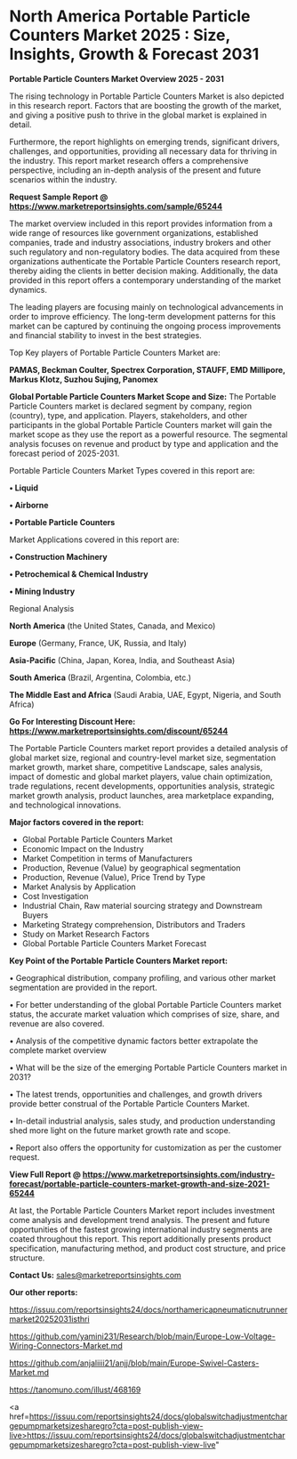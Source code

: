 # North America Portable Particle Counters Market 2025 : Size, Insights, Growth & Forecast 2031

<Strong> Portable Particle Counters Market Overview 2025 - 2031</strong>

The rising technology in Portable Particle Counters Market is also depicted in this research report. Factors that are boosting the growth of the market, and giving a positive push to thrive in the global market is explained in detail.

Furthermore, the report highlights on emerging trends, significant drivers, challenges, and opportunities, providing all necessary data for thriving in the industry. This report market research offers a comprehensive perspective, including an in-depth analysis of the present and future scenarios within the industry.

<strong>Request Sample Report @ <a href=https://www.marketreportsinsights.com/sample/65244>https://www.marketreportsinsights.com/sample/65244</a></strong>

The market overview included in this report provides information from a wide range of resources like government organizations, established companies, trade and industry associations, industry brokers and other such regulatory and non-regulatory bodies. The data acquired from these organizations authenticate the Portable Particle Counters research report, thereby aiding the clients in better decision making. Additionally, the data provided in this report offers a contemporary understanding of the market dynamics.

The leading players are focusing mainly on technological advancements in order to improve efficiency. The long-term development patterns for this market can be captured by continuing the ongoing process improvements and financial stability to invest in the best strategies.

Top Key players of Portable Particle Counters Market are:

<strong>PAMAS, Beckman Coulter, Spectrex Corporation, STAUFF, EMD Millipore, Markus Klotz, Suzhou Sujing, Panomex</strong>

<strong><b>Global Portable Particle Counters Market Scope and Size:</b></strong>
The Portable Particle Counters market is declared segment by company, region (country), type, and application. Players, stakeholders, and other participants in the global Portable Particle Counters market will gain the market scope as they use the report as a powerful resource. The segmental analysis focuses on revenue and product by type and application and the forecast period of 2025-2031.

Portable Particle Counters Market Types covered in this report are:

<strong>• Liquid

• Airborne

• Portable Particle Counters</strong>

Market Applications covered in this report are:

<strong>• Construction Machinery

• Petrochemical & Chemical Industry

• Mining Industry</strong> 

Regional Analysis

<strong>North America</strong> (the United States, Canada, and Mexico)

<strong>Europe</strong> (Germany, France, UK, Russia, and Italy)

<strong>Asia-Pacific</strong> (China, Japan, Korea, India, and Southeast Asia)

<strong>South America</strong> (Brazil, Argentina, Colombia, etc.)

<strong>The Middle East and Africa</strong> (Saudi Arabia, UAE, Egypt, Nigeria, and South Africa)

<strong>Go For Interesting Discount Here: <a href=https://www.marketreportsinsights.com/discount/65244>https://www.marketreportsinsights.com/discount/65244</a></strong>

The Portable Particle Counters market report provides a detailed analysis of global market size, regional and country-level market size, segmentation market growth, market share, competitive Landscape, sales analysis, impact of domestic and global market players, value chain optimization, trade regulations, recent developments, opportunities analysis, strategic market growth analysis, product launches, area marketplace expanding, and technological innovations.

<strong><b>Major factors covered in the report:</b></strong>
<ul>
  <li>Global Portable Particle Counters Market </li>
  <li>Economic Impact on the Industry</li>
  <li>Market Competition in terms of Manufacturers</li>
  <li>Production, Revenue (Value) by geographical segmentation</li>
  <li>Production, Revenue (Value), Price Trend by Type</li>
  <li>Market Analysis by Application</li>
  <li>Cost Investigation</li>
  <li>Industrial Chain, Raw material sourcing strategy and Downstream Buyers</li>
  <li>Marketing Strategy comprehension, Distributors and Traders</li>
  <li>Study on Market Research Factors</li>
  <li>Global Portable Particle Counters Market Forecast</li>
</ul>

<strong><b>Key Point of the Portable Particle Counters Market report:</b></strong>

• Geographical distribution, company profiling, and various other market segmentation are provided in the report.

• For better understanding of the global Portable Particle Counters market status, the accurate market valuation which comprises of size, share, and revenue are also covered.

• Analysis of the competitive dynamic factors better extrapolate the complete market overview

• What will be the size of the emerging Portable Particle Counters market in 2031?

• The latest trends, opportunities and challenges, and growth drivers provide better construal of the Portable Particle Counters Market.

• In-detail industrial analysis, sales study, and production understanding shed more light on the future market growth rate and scope.

• Report also offers the opportunity for customization as per the customer request.

<strong><b>View Full Report @ <a href=https://www.marketreportsinsights.com/industry-forecast/portable-particle-counters-market-growth-and-size-2021-65244>https://www.marketreportsinsights.com/industry-forecast/portable-particle-counters-market-growth-and-size-2021-65244</a></b></strong>


At last, the Portable Particle Counters Market report includes investment come analysis and development trend analysis. The present and future opportunities of the fastest growing international industry segments are coated throughout this report. This report additionally presents product specification, manufacturing method, and product cost structure, and price structure.

<strong>Contact Us:</strong>
sales@marketreportsinsights.com

<strong>Our other reports:</strong>

<a href=https://issuu.com/reportsinsights24/docs/northamericapneumaticnutrunnermarket20252031isthri>https://issuu.com/reportsinsights24/docs/northamericapneumaticnutrunnermarket20252031isthri</a>

<a href=https://github.com/yamini231/Research/blob/main/Europe-Low-Voltage-Wiring-Connectors-Market.md>https://github.com/yamini231/Research/blob/main/Europe-Low-Voltage-Wiring-Connectors-Market.md</a>

<a href=https://github.com/anjaliiii21/anjj/blob/main/Europe-Swivel-Casters-Market.md>https://github.com/anjaliiii21/anjj/blob/main/Europe-Swivel-Casters-Market.md</a>

<a href=https://tanomuno.com/illust/468169>https://tanomuno.com/illust/468169</a>

<a href=https://issuu.com/reportsinsights24/docs/globalswitchadjustmentchargepumpmarketsizesharegro?cta=post-publish-view-live>https://issuu.com/reportsinsights24/docs/globalswitchadjustmentchargepumpmarketsizesharegro?cta=post-publish-view-live</a>"
